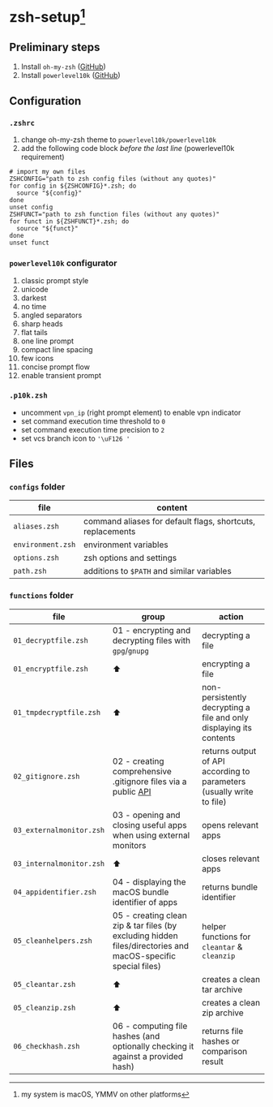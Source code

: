 # zsh-setup[^1]


## Preliminary steps
1. Install `oh-my-zsh` ([GitHub](https://github.com/ohmyzsh/ohmyzsh))
2. Install `powerlevel10k` ([GitHub](https://github.com/romkatv/powerlevel10k))


## Configuration

### `.zshrc`

1. change oh-my-zsh theme to `powerlevel10k/powerlevel10k`
2. add the following code block _before the last line_ (powerlevel10k requirement)
```shell
# import my own files
ZSHCONFIG="path to zsh config files (without any quotes)"
for config in ${ZSHCONFIG}*.zsh; do
  source "${config}"
done
unset config
ZSHFUNCT="path to zsh function files (without any quotes)"
for funct in ${ZSHFUNCT}*.zsh; do
  source "${funct}"
done
unset funct
```


### `powerlevel10k` configurator

1. classic prompt style
2. unicode
3. darkest
4. no time
5. angled separators
6. sharp heads
7. flat tails
8. one line prompt
9. compact line spacing
10. few icons
11. concise prompt flow
12. enable transient prompt


### `.p10k.zsh`

- uncomment `vpn_ip` (right prompt element) to enable vpn indicator
- set command execution time threshold to `0`
- set command execution time precision to `2`
- set vcs branch icon to `'\uF126 '`


## Files

### `configs` folder

| file              | content                                                    |
| ----------------- | ---------------------------------------------------------- |
| `aliases.zsh`     | command aliases for default flags, shortcuts, replacements |
| `environment.zsh` | environment variables                                      |
| `options.zsh`     | zsh options and settings                                   |
| `path.zsh`        | additions to `$PATH` and similar variables                 |


### `functions` folder

| file                     | group                                                        | action                                                       |
| ------------------------ | ------------------------------------------------------------ | ------------------------------------------------------------ |
| `01_decryptfile.zsh`     | 01 - encrypting and decrypting files with `gpg`/`gnupg`      | decrypting a file                                            |
| `01_encryptfile.zsh`     | ⬆︎                                                            | encrypting a file                                            |
| `01_tmpdecryptfile.zsh`  | ⬆︎                                                            | non-persistently decrypting a file and only displaying its contents |
| `02_gitignore.zsh`       | 02 - creating comprehensive .gitignore files via a public [API](https://www.toptal.com/developers/gitignore) | returns output of API according to parameters (usually write to file) |
| `03_externalmonitor.zsh` | 03 - opening and closing useful apps when using external monitors | opens relevant apps                                          |
| `03_internalmonitor.zsh` | ⬆︎                                                            | closes relevant apps                                         |
| `04_appidentifier.zsh`   | 04 - displaying the macOS bundle identifier of apps          | returns bundle identifier                                    |
| `05_cleanhelpers.zsh`    | 05 - creating clean zip & tar files (by excluding hidden files/directories and macOS-specific special files) | helper functions for `cleantar` & `cleanzip`                 |
| `05_cleantar.zsh`        | ⬆︎                                                            | creates a clean tar archive                                  |
| `05_cleanzip.zsh`        | ⬆︎                                                            | creates a clean zip archive                                  |
| `06_checkhash.zsh`       | 06 - computing file hashes (and optionally checking it against a provided hash) | returns file hashes or comparison result                     |


[^1]: my system is macOS, YMMV on other platforms

